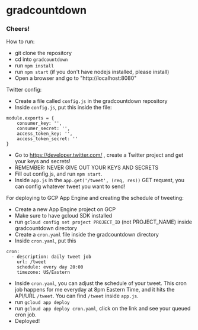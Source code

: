 # gradcountdown

### Cheers!

How to run:
- git clone the repository
- cd into `gradcountdown`
- run `npm install`
- run `npm start` (if you don't have nodejs installed, please install)
- Open a browser and go to "http://localhost:8080"

Twitter config:
- Create a file called `config.js` in the gradcountdown repository
- Inside `config.js`, put this inside the file:
~~~
module.exports = {
    consumer_key: '',
    consumer_secret: '',
    access_token_key: '',
    access_token_secret: ''
}
~~~
- Go to https://developer.twitter.com/ , create a Twitter project and get your keys and secrets! 
- REMEMBER: NEVER GIVE OUT YOUR KEYS AND SECRETS
- Fill out config.js, and run `npm start`. 
- Inside `app.js` in the `app.get('/tweet', (req, res))` GET request, you can config whatever tweet you want to send!

For deploying to GCP App Engine and creating the schedule of tweeting:
- Create a new App Engine project on GCP
- Make sure to have gcloud SDK installed
- run `gcloud config set project PROJECT_ID` (not PROJECT_NAME) inside gradcountdown directory
- Create a `cron.yaml` file inside the gradcountdown directory
- Inside `cron.yaml`, put this
~~~
cron:
  - description: daily tweet job
    url: /tweet
    schedule: every day 20:00
    timezone: US/Eastern
~~~
- Inside `cron.yaml`, you can adjust the schedule of your tweet. This cron job happens for me everyday at 8pm Eastern Time, and it hits the API/URL `/tweet`. You can find `/tweet` inside `app.js`.
- run `gcloud app deploy`
- run `gcloud app deploy cron.yaml`, click on the link and see your queued cron job.
- Deployed!
